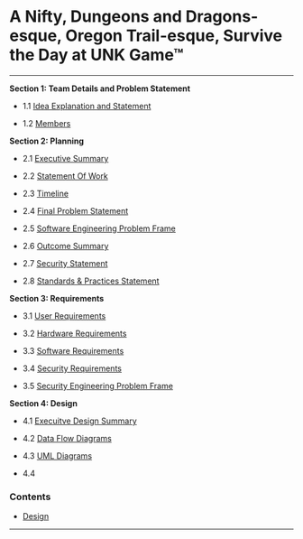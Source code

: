 # A Nifty, Dungeons and Dragons-esque, Oregon Trail-esque, Survive the Day at UNK Game™
<hr>

**Section 1: Team Details and Problem Statement**


- 1.1 [Idea Explanation and Statement](https://github.com/SirRexOfRider/CYBR404-UNK-Oregon-Trail/blob/main/Project/IdeaStatement.md)

- 1.2 [Members](https://github.com/SirRexOfRider/CYBR404-UNK-Oregon-Trail/blob/main/Project/Members.md)

**Section 2: Planning**

- 2.1 [Executive Summary](https://github.com/SirRexOfRider/CYBR404-UNK-Oregon-Trail/blob/main/Project/Planning/ExecutiveSummary.md)

- 2.2 [Statement Of Work](https://github.com/SirRexOfRider/CYBR404-UNK-Oregon-Trail/blob/main/Project/Planning/StatementofWork.md)

- 2.3 [Timeline](https://github.com/SirRexOfRider/CYBR404-UNK-Oregon-Trail/blob/main/Project/Planning/Timeline.md)

- 2.4 [Final Problem Statement](https://github.com/SirRexOfRider/CYBR404-UNK-Oregon-Trail/blob/main/Project/Planning/Problem_Summary.md)

- 2.5 [Software Engineering Problem Frame](https://github.com/SirRexOfRider/CYBR404-UNK-Oregon-Trail/blob/main/Project/Planning/Problem_Frame_UNKool.png) 

- 2.6 [Outcome Summary](https://github.com/SirRexOfRider/CYBR404-UNK-Oregon-Trail/blob/main/Project/Planning/OutcomeSummary.md)

- 2.7 [Security Statement](https://github.com/SirRexOfRider/CYBR404-UNK-Oregon-Trail/blob/main/Project/Planning/SecurityStatement.md)

- 2.8 [Standards & Practices Statement](https://github.com/SirRexOfRider/CYBR404-UNK-Oregon-Trail/blob/main/Project/Planning/StandardsandPracticesStatement.md)

**Section 3: Requirements**

- 3.1 [User Requirements](https://github.com/SirRexOfRider/CYBR404-UNK-Oregon-Trail/blob/main/Project/Requirements/UserRequirements.md)

- 3.2 [Hardware Requirements](https://github.com/SirRexOfRider/CYBR404-UNK-Oregon-Trail/blob/main/Project/Requirements/HardwareRequirements.md)

- 3.3 [Software Requirements](https://github.com/SirRexOfRider/CYBR404-UNK-Oregon-Trail/blob/main/Project/Requirements/SoftwareRequirements.md)

- 3.4 [Security Requirements](https://github.com/SirRexOfRider/CYBR404-UNK-Oregon-Trail/blob/main/Project/Requirements/SecurityRequirements.md)

- 3.5 [Security Engineering Problem Frame](https://github.com/SirRexOfRider/CYBR404-UNK-Oregon-Trail/blob/main/Project/Planning/security_frame.drawio%20(1).png) 

**Section 4: Design**

- 4.1 [Execuitve Design Summary](https://github.com/SirRexOfRider/CYBR404-UNK-Oregon-Trail/edit/main/Project/Design/ExecutiveDesignDocument.md)

- 4.2 [Data Flow Diagrams](https://github.com/SirRexOfRider/CYBR404-UNK-Oregon-Trail/blob/main/Project/Design/DataFlowDiagrams.md)

- 4.3 [UML Diagrams](https://github.com/SirRexOfRider/CYBR404-UNK-Oregon-Trail/blob/main/Project/Design/UMLDiagrams.md)

- 4.4 []()


### Contents
- [Design](https://github.com/SirRexOfRider/CYBR404-UNK-Oregon-Trail/blob/main/Project/Design/Design.md)
<hr>

